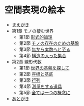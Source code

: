 # 空間表現の絵本

- [まえがき](preface.md)
- 第1章 モノの棲む世界
    - 第1節 [形式的論理](1-1.md)
    - 第2節 [モノの存在のための基盤](1-2.md)
    - 第3節 [無から実数へと至る](1-3.md)
    - 第4節 [構造の入った集合](1-4.md)
- 第2章 線形代数
    - 第1節 [世界の基盤を探して](2-1.md)
    - 第2節 [座標と基底](2-2.md)
    - 第3節 [行列](2-3.md)
    - 第4節 [測量をする道具](2-4.md)
    - 第5節 [全ては一つの概念に](2-5.md)
- [あとがき](postface.md)

